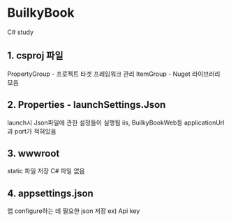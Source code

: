 # BuilkyBook
C# study


## 1. csproj 파일
PropertyGroup - 프로젝트 타겟 프레임워크 관리
ItemGroup - Nuget 라이브러리 모음

## 2. Properties - launchSettings.Json
launch시 Json파일에 관한 설정들이 실행됨
iis, BuilkyBookWeb등 applicationUrl과 port가 적혀있음

## 3. wwwroot
static 파일 저장
C# 파일 없음

## 4. appsettings.json
앱 configure하는 데 필요한 json 저장
ex) Api key
